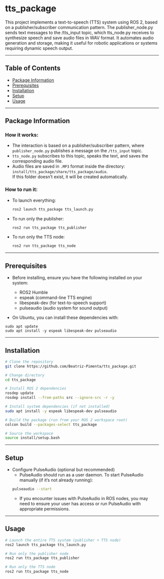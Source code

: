 # tts_package

This project implements a text-to-speech (TTS) system using ROS 2, based on a publisher/subscriber communication pattern. The publisher_node.py sends text messages to the /tts_input topic, which tts_node.py receives to synthesize speech and save audio files in WAV format. It automates audio generation and storage, making it useful for robotic applications or systems requiring dynamic speech output.

---

## Table of Contents

- [Package Information](#package-information)
- [Prerequisites](#prerequisites)
- [Installation](#installation)
- [Setup](#setup)
- [Usage](#usage)

---

## Package Information

### How it works:
- The interaction is based on a publisher/subscriber pattern, where `publisher_node.py` publishes a message on the `/tts_input` topic.
- `tts_node.py` subscribes to this topic, speaks the text, and saves the corresponding audio file.
- Audio files are saved in `.MP3` format inside the directory:  
  `install/tts_package/share/tts_package/audio`.  
  If this folder doesn’t exist, it will be created automatically.

### How to run it:
- To launch everything:  
  ``` bash
  ros2 launch tts_package tts_launch.py
  ```
- To run only the publisher:  
  ``` bash
  ros2 run tts_package tts_publisher
  ```
- To run only the TTS node:  
  ``` bash
  ros2 run tts_package tts_node
  ```

---

## Prerequisites

- Before installing, ensure you have the following installed on your system:
  - ROS2 Humble
  - espeak (command-line TTS engine)
  - libespeak-dev (for text-to-speech support)
  - pulseaudio (audio system for sound output)

- On Ubuntu, you can install these dependencies with:
```
sudo apt update
sudo apt install -y espeak libespeak-dev pulseaudio
```

---

## Installation
``` bash
# Clone the repository
git clone https://github.com/Beatriz-Pimenta/tts_package.git

# Change directory
cd tts_package

# Install ROS 2 dependencies
rosdep update
rosdep install --from-paths src --ignore-src -r -y

# Install system dependencies (if not installed)
sudo apt install -y espeak libespeak-dev pulseaudio

# Build the package (run from your ROS 2 workspace root)
colcon build --packages-select tts_package

# Source the workspace
source install/setup.bash
```

---

## Setup
- Configure PulseAudio (optional but recommended)
  - PulseAudio should run as a user daemon. To start PulseAudio manually (if it’s not already running):
  ``` bash
  pulseaudio --start
  ```
  - If you encounter issues with PulseAudio in ROS nodes, you may need to ensure your user has access or run PulseAudio with appropriate permissions.

---

## Usage
``` bash
# Launch the entire TTS system (publisher + TTS node)
ros2 launch tts_package tts_launch.py

# Run only the publisher node
ros2 run tts_package tts_publisher

# Run only the TTS node
ros2 run tts_package tts_node
```